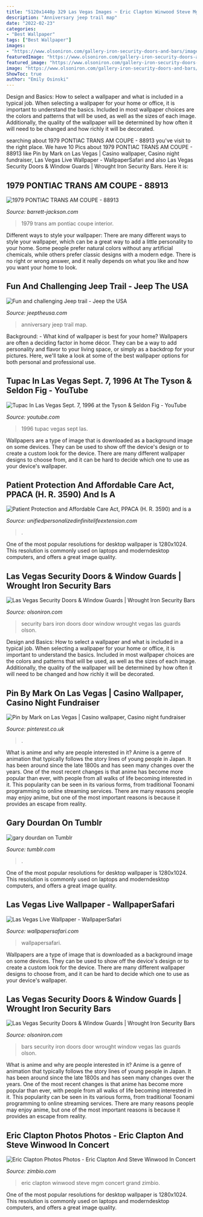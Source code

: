 ```yaml
---
title: "5120x1440p 329 Las Vegas Images ~ Eric Clapton Winwood Steve Mgm Concert Grand Zimbio"
description: "Anniversary jeep trail map"
date: "2022-02-23"
categories:
- "Best Wallpaper"
tags: ["Best Wallpaper"]
images:
- "https://www.olsoniron.com/gallery-iron-security-doors-and-bars/images/v230.jpg"
featuredImage: "https://www.olsoniron.com/gallery-iron-security-doors-and-bars/images/v230.jpg"
featured_image: "https://www.olsoniron.com/gallery-iron-security-doors-and-bars/images/v230.jpg"
image: "https://www.olsoniron.com/gallery-iron-security-doors-and-bars/images/v230.jpg"
ShowToc: true
author: "Emily Osinski"
---
```



Design and Basics: How to select a wallpaper and what is included in a typical job.
When selecting a wallpaper for your home or office, it is important to understand the basics. Included in most wallpaper choices are the colors and patterns that will be used, as well as the sizes of each image. Additionally, the quality of the wallpaper will be determined by how often it will need to be changed and how richly it will be decorated.

	

		
searching about 1979 PONTIAC TRANS AM COUPE - 88913 you've visit to the right place. We have 10 Pics about 1979 PONTIAC TRANS AM COUPE - 88913 like Pin by Mark on Las Vegas | Casino wallpaper, Casino night fundraiser, Las Vegas Live Wallpaper - WallpaperSafari and also Las Vegas Security Doors &amp; Window Guards | Wrought Iron Security Bars. Here it is:
		
    
## 1979 PONTIAC TRANS AM COUPE - 88913

<img loading=lazy src="https://cdn.barrett-jackson.com/staging/carlist/items/Fullsize/Cars/88913/88913_Interior_Web.jpg" onerror="this.onerror=null;this.src='https://tse1.mm.bing.net/th?id=OIP.MyicaPK4HSNmz0p6BwYEvgHaFj&amp;pid=15.1';" alt="1979 PONTIAC TRANS AM COUPE - 88913">

_Source: barrett-jackson.com_

>1979 trans am pontiac coupe interior. 

	

Different ways to style your wallpaper:
There are many different ways to style your wallpaper, which can be a great way to add a little personality to your home. Some people prefer natural colors without any artificial chemicals, while others prefer classic designs with a modern edge. There is no right or wrong answer, and it really depends on what you like and how you want your home to look.

    
## Fun And Challenging Jeep Trail - Jeep The USA

<img loading=lazy src="https://www.jeeptheusa.com/uploads/1/3/5/0/13502613/anniversary-map-1_orig.png" onerror="this.onerror=null;this.src='https://tse4.mm.bing.net/th?id=OIP.19_Gd1eSwqwPejwEwFizGQHaGW&amp;pid=15.1';" alt="Fun and challenging Jeep trail - Jeep the USA">

_Source: jeeptheusa.com_

>anniversary jeep trail map. 

	

Background: - What kind of wallpaper is best for your home?
Wallpapers are often a deciding factor in home décor. They can be a way to add personality and flavor to your living space, or simply as a backdrop for your pictures. Here, we'll take a look at some of the best wallpaper options for both personal and professional use.

    
## Tupac In Las Vegas Sept. 7, 1996 At The Tyson &amp; Seldon Fig - YouTube

<img loading=lazy src="https://i.ytimg.com/vi/bP51b5CFxrM/hqdefault.jpg" onerror="this.onerror=null;this.src='https://tse2.mm.bing.net/th?id=OIP.hbrMtC0FwtaG1M7DCWIElQHaFj&amp;pid=15.1';" alt="Tupac In Las Vegas Sept. 7, 1996 at the Tyson &amp; Seldon Fig - YouTube">

_Source: youtube.com_

>1996 tupac vegas sept las. 

	

Wallpapers are a type of image that is downloaded as a background image on some devices. They can be used to show off the device's design or to create a custom look for the device. There are many different wallpaper designs to choose from, and it can be hard to decide which one to use as your device's wallpaper.

    
## Patient Protection And Affordable Care Act, PPACA (H. R. 3590) And Is A

<img loading=lazy src="https://unifiedpersonalizedinfinitelifeextension.com/images/moon-one-small-step.jpg" onerror="this.onerror=null;this.src='https://tse1.mm.bing.net/th?id=OIP.sKrGGjq1zRZi1m4wNeXTHQHaHe&amp;pid=15.1';" alt="Patient Protection and Affordable Care Act, PPACA (H. R. 3590) and is a">

_Source: unifiedpersonalizedinfinitelifeextension.com_

>. 

	

One of the most popular resolutions for desktop wallpaper is 1280x1024. This resolution is commonly used on laptops and moderndesktop computers, and offers a great image quality.

    
## Las Vegas Security Doors &amp; Window Guards | Wrought Iron Security Bars

<img loading=lazy src="http://www.olsoniron.com/gallery-iron-security-doors-and-bars/images/v231.jpg" onerror="this.onerror=null;this.src='https://tse3.mm.bing.net/th?id=OIP.-HGdVYYFqpHCse2MbJxNRgHaLu&amp;pid=15.1';" alt="Las Vegas Security Doors &amp; Window Guards | Wrought Iron Security Bars">

_Source: olsoniron.com_

>security bars iron doors door window wrought vegas las guards olson. 

	

Design and Basics: How to select a wallpaper and what is included in a typical job.
When selecting a wallpaper for your home or office, it is important to understand the basics. Included in most wallpaper choices are the colors and patterns that will be used, as well as the sizes of each image. Additionally, the quality of the wallpaper will be determined by how often it will need to be changed and how richly it will be decorated.

    
## Pin By Mark On Las Vegas | Casino Wallpaper, Casino Night Fundraiser

<img loading=lazy src="https://i.pinimg.com/736x/a7/be/84/a7be84bf05910ccc12ae9f48666078d9--las-vegas-nevada-in-las-vegas.jpg" onerror="this.onerror=null;this.src='https://tse3.mm.bing.net/th?id=OIP.l5X37625bOZNQ-1OJnGldAEsC7&amp;pid=15.1';" alt="Pin by Mark on Las Vegas | Casino wallpaper, Casino night fundraiser">

_Source: pinterest.co.uk_

>. 

	

What is anime and why are people interested in it?
Anime is a genre of animation that typically follows the story lines of young people in Japan. It has been around since the late 1800s and has seen many changes over the years. One of the most recent changes is that anime has become more popular than ever, with people from all walks of life becoming interested in it. This popularity can be seen in its various forms, from traditional Toonami programming to online streaming services. There are many reasons people may enjoy anime, but one of the most important reasons is because it provides an escape from reality.

    
## Gary Dourdan On Tumblr

<img loading=lazy src="https://66.media.tumblr.com/452f8085cfd6060b2db6e1d0cdfd3796/tumblr_mevfmwwZO81rzsdt3o1_500.gif" onerror="this.onerror=null;this.src='https://tse1.mm.bing.net/th?id=OIP.ooc7ghfBZlWCNyEx-JFAJwHaEK&amp;pid=15.1';" alt="gary dourdan on Tumblr">

_Source: tumblr.com_

>. 

	

One of the most popular resolutions for desktop wallpaper is 1280x1024. This resolution is commonly used on laptops and moderndesktop computers, and offers a great image quality.

    
## Las Vegas Live Wallpaper - WallpaperSafari

<img loading=lazy src="http://cdn.wallpapersafari.com/11/59/bJYgIR.jpg" onerror="this.onerror=null;this.src='https://tse1.mm.bing.net/th?id=OIP.V7fwZtx_YNdgWlvUCdCinAHaD-&amp;pid=15.1';" alt="Las Vegas Live Wallpaper - WallpaperSafari">

_Source: wallpapersafari.com_

>wallpapersafari. 

	

Wallpapers are a type of image that is downloaded as a background image on some devices. They can be used to show off the device's design or to create a custom look for the device. There are many different wallpaper designs to choose from, and it can be hard to decide which one to use as your device's wallpaper.

    
## Las Vegas Security Doors &amp; Window Guards | Wrought Iron Security Bars

<img loading=lazy src="https://www.olsoniron.com/gallery-iron-security-doors-and-bars/images/v230.jpg" onerror="this.onerror=null;this.src='https://tse1.mm.bing.net/th?id=OIP.Q6nZGJmWVMI8LVGDJsoiawHaJ4&amp;pid=15.1';" alt="Las Vegas Security Doors &amp; Window Guards | Wrought Iron Security Bars">

_Source: olsoniron.com_

>bars security iron doors door wrought window vegas las guards olson. 

	

What is anime and why are people interested in it?
Anime is a genre of animation that typically follows the story lines of young people in Japan. It has been around since the late 1800s and has seen many changes over the years. One of the most recent changes is that anime has become more popular than ever, with people from all walks of life becoming interested in it. This popularity can be seen in its various forms, from traditional Toonami programming to online streaming services. There are many reasons people may enjoy anime, but one of the most important reasons is because it provides an escape from reality.

    
## Eric Clapton Photos Photos - Eric Clapton And Steve Winwood In Concert

<img loading=lazy src="http://www1.pictures.zimbio.com/gi/Eric+Clapton+Steve+Winwood+Concert+MGM+Grand+0_nnFFiMazCx.jpg" onerror="this.onerror=null;this.src='https://tse3.mm.bing.net/th?id=OIP.V-WnZiTUxHECidB8uyip7gHaFd&amp;pid=15.1';" alt="Eric Clapton Photos Photos - Eric Clapton And Steve Winwood In Concert">

_Source: zimbio.com_

>eric clapton winwood steve mgm concert grand zimbio. 

	

One of the most popular resolutions for desktop wallpaper is 1280x1024. This resolution is commonly used on laptops and moderndesktop computers, and offers a great image quality.


